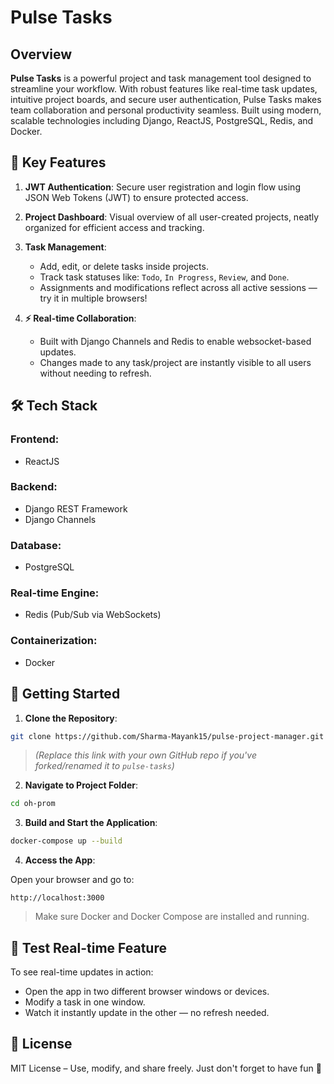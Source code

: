 
# Pulse Tasks

## Overview

**Pulse Tasks** is a powerful project and task management tool designed to streamline your workflow. With robust features like real-time task updates, intuitive project boards, and secure user authentication, Pulse Tasks makes team collaboration and personal productivity seamless. Built using modern, scalable technologies including Django, ReactJS, PostgreSQL, Redis, and Docker.

## 🔑 Key Features

1. **JWT Authentication**: Secure user registration and login flow using JSON Web Tokens (JWT) to ensure protected access.

2. **Project Dashboard**: Visual overview of all user-created projects, neatly organized for efficient access and tracking.

3. **Task Management**:
   - Add, edit, or delete tasks inside projects.
   - Track task statuses like: `Todo`, `In Progress`, `Review`, and `Done`.
   - Assignments and modifications reflect across all active sessions — try it in multiple browsers!

4. **⚡ Real-time Collaboration**:
   - Built with Django Channels and Redis to enable websocket-based updates.
   - Changes made to any task/project are instantly visible to all users without needing to refresh.

## 🛠 Tech Stack

### Frontend:
- ReactJS

### Backend:
- Django REST Framework
- Django Channels

### Database:
- PostgreSQL

### Real-time Engine:
- Redis (Pub/Sub via WebSockets)

### Containerization:
- Docker

## 🚀 Getting Started

1. **Clone the Repository**:

```bash
git clone https://github.com/Sharma-Mayank15/pulse-project-manager.git
```

> *(Replace this link with your own GitHub repo if you've forked/renamed it to `pulse-tasks`)*

2. **Navigate to Project Folder**:

```bash
cd oh-prom
```

3. **Build and Start the Application**:

```bash
docker-compose up --build
```

4. **Access the App**:

Open your browser and go to:

```
http://localhost:3000
```

> Make sure Docker and Docker Compose are installed and running.

## 🧪 Test Real-time Feature

To see real-time updates in action:
- Open the app in two different browser windows or devices.
- Modify a task in one window.
- Watch it instantly update in the other — no refresh needed.

## 📄 License

MIT License – Use, modify, and share freely. Just don't forget to have fun 🚀
